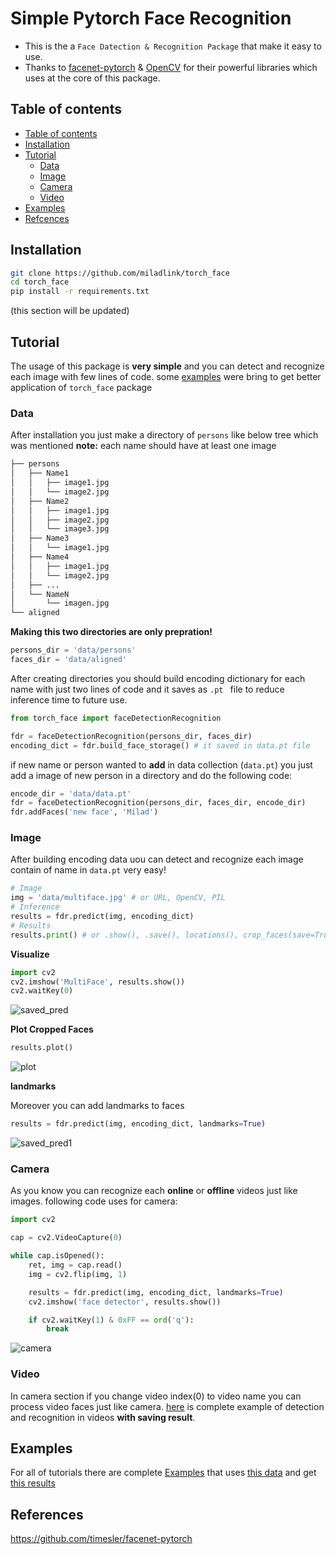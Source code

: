 # Simple Pytorch Face Recognition

* This is the a `Face Datection & Recognition Package` that make it easy to use.
* Thanks to [facenet-pytorch](https://github.com/timesler/facenet-pytorch) & [OpenCV](https://github.com/opencv/opencv-python) for their powerful libraries which uses at the core of this package.

## Table of contents

* [Table of contents](#table-of-contents)
* [Installation](#installation)
* [Tutorial](#tutorial)
    * [Data](#data)
    * [Image](#image)
    * [Camera](#camera)
    * [Video](#video)
* [Examples](#examples)
* [Refcences](#refrences)

## Installation

```bash
git clone https://github.com/miladlink/torch_face
cd torch_face
pip install -r requirements.txt
```
(this section will be updated)

## Tutorial

The usage of this package is **very simple** and you can detect and recognize each image with few lines of code. some [examples](#examples) were bring to get better application of `torch_face` package

### Data

After installation you just make a directory of `persons` like below tree which was mentioned
**note:** each name should have at least one image

```bash
├── persons
│   ├── Name1
│   │   ├── image1.jpg
│   │   └── image2.jpg
│   ├── Name2
│   │   ├── image1.jpg
│   │   ├── image2.jpg
│   │   └── image3.jpg
│   ├── Name3
│   │   └── image1.jpg
│   ├── Name4
│   │   ├── image1.jpg
│   │   └── image2.jpg
│   ├── ...
│   └── NameN
│       └── imagen.jpg
└── aligned

```

**Making this two directories are only prepration!**

```python
persons_dir = 'data/persons'
faces_dir = 'data/aligned'
```

After creating directories you should build encoding dictionary for each name with just two lines of code and it saves as `.pt ` file to reduce inference time to future use.

```python
from torch_face import faceDetectionRecognition

fdr = faceDetectionRecognition(persons_dir, faces_dir)
encoding_dict = fdr.build_face_storage() # it saved in data.pt file
```

if new name or person wanted to **add** in data collection (`data.pt`) you just add a image of new person in a directory and do the following code:

```python
encode_dir = 'data/data.pt'
fdr = faceDetectionRecognition(persons_dir, faces_dir, encode_dir)
fdr.addFaces('new face', 'Milad')
```

### Image

After building encoding data uou can detect and recognize each image contain of name in `data.pt` very easy!

```python
# Image
img = 'data/multiface.jpg' # or URL, OpenCV, PIL
# Inference
results = fdr.predict(img, encoding_dict)
# Results
results.print() # or .show(), .save(), locations(), crop_faces(save=True)
```

**Visualize**

```python
import cv2
cv2.imshow('MultiFace', results.show())
cv2.waitKey(0)
```

![saved_pred](https://user-images.githubusercontent.com/81680367/158949140-19614559-3fdc-414e-9bde-f45438c8bb17.jpg)

**Plot Cropped Faces**

```python
results.plot()
```

![plot](https://user-images.githubusercontent.com/81680367/158949264-046d7481-2c35-4a87-858a-9ab8c2183653.png)

**landmarks**

Moreover you can add landmarks to faces

```python
results = fdr.predict(img, encoding_dict, landmarks=True)
```

![saved_pred1](https://user-images.githubusercontent.com/81680367/158949164-978bf23e-93b4-4f83-b637-0225b7b913e8.jpg)


### Camera

As you know you can recognize each **online** or **offline** videos just like images. following code uses for camera:

```python
import cv2

cap = cv2.VideoCapture(0)

while cap.isOpened():
    ret, img = cap.read()
    img = cv2.flip(img, 1)

    results = fdr.predict(img, encoding_dict, landmarks=True)
    cv2.imshow('face detector', results.show())

    if cv2.waitKey(1) & 0xFF == ord('q'):
        break
```

![camera](https://user-images.githubusercontent.com/81680367/158981339-6214a3b6-a2e7-48e6-a83d-170455102d5f.gif)


### Video

In camera section if you change video index(0) to video name you can process video faces just like camera. [here](https://github.com/miladlink/torch_face/tree/master/examples/video.py) is complete example of detection and recognition in videos **with saving result**.

## Examples

For all of tutorials there are complete [Examples](https://github.com/miladlink/torch_face/tree/master/examples) that uses [this data](https://github.com/miladlink/torch_face/tree/master/data) and get [this results](https://github.com/miladlink/torch_face/tree/master/results)

## References

https://github.com/timesler/facenet-pytorch
